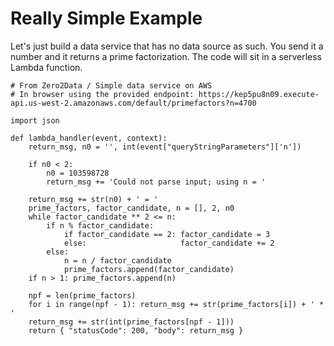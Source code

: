 # Really Simple Example

Let's just build a data service that has no data source as such. You send it a number and it returns a prime factorization. The code will sit in a serverless Lambda function.


```
# From Zero2Data / Simple data service on AWS
# In browser using the provided endpoint: https://kep5pu8n09.execute-api.us-west-2.amazonaws.com/default/primefactors?n=4700

import json

def lambda_handler(event, context):
    return_msg, n0 = '', int(event["queryStringParameters"]['n'])

    if n0 < 2:
        n0 = 103598728
        return_msg += 'Could not parse input; using n = '

    return_msg += str(n0) + ' = '
    prime_factors, factor_candidate, n = [], 2, n0
    while factor_candidate ** 2 <= n:
        if n % factor_candidate:
            if factor_candidate == 2: factor_candidate = 3
            else:                     factor_candidate += 2
        else:
            n = n / factor_candidate
            prime_factors.append(factor_candidate)
    if n > 1: prime_factors.append(n)
        
    npf = len(prime_factors)
    for i in range(npf - 1): return_msg += str(prime_factors[i]) + ' * '
    return_msg += str(int(prime_factors[npf - 1]))
    return { "statusCode": 200, "body": return_msg }
```
